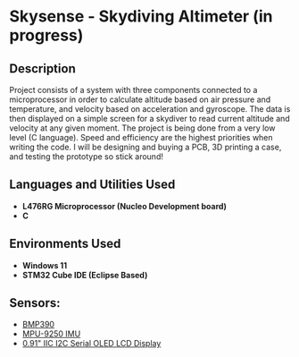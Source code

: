 <h1>Skysense - Skydiving Altimeter (in progress)</h1>


<h2>Description</h2>
Project consists of a system with three components connected to a microprocessor in order to calculate altitude based on air pressure and temperature, and velocity based on acceleration and gyroscope. The data is then displayed on a simple screen for a skydiver to read current altitude and velocity at any given moment. The project is being done from a very low level (C language). Speed and efficiency are the highest priorities when writing the code. I will be designing and buying a PCB, 3D printing a case, and testing the prototype so stick around!
<br />


<h2>Languages and Utilities Used</h2>

- <b>L476RG Microprocessor (Nucleo Development board)</b> 
- <b>C</b>

<h2>Environments Used </h2>

- <b>Windows 11</b>
- <b>STM32 Cube IDE (Eclipse Based)</b>

<h2>Sensors:</h2>

- [BMP390](https://www.bosch-sensortec.com/products/environmental-sensors/pressure-sensors/pressure-sensors-bmp390.html)
- [MPU-9250 IMU](https://invensense.tdk.com/wp-content/uploads/2015/02/PS-MPU-9250A-01-v1.1.pdf)
- [0.91" IIC I2C Serial OLED LCD Display](https://www.amazon.com/HiLetgo-Serial-Display-SSD1306-Arduino/dp/B01N0KIVUX)

<!--
 ```diff
- text in red
+ text in green
! text in orange
# text in gray
@@ text in purple (and bold)@@
```
--!>

